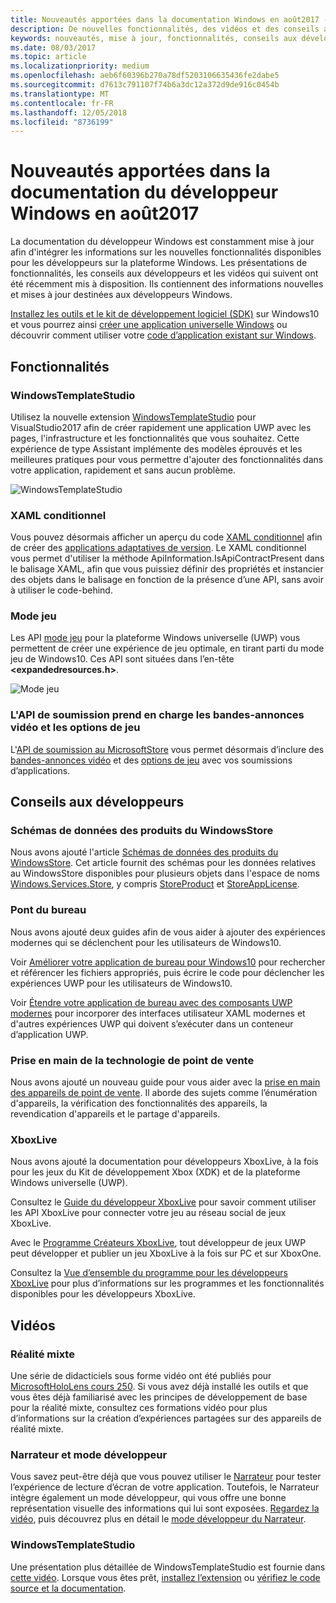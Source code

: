 ```yaml
---
title: Nouveautés apportées dans la documentation Windows en août2017 - Développer des applicationsUWP
description: De nouvelles fonctionnalités, des vidéos et des conseils aux développeurs ont été ajoutés à la documentation du développeur Windows10 en août2017.
keywords: nouveautés, mise à jour, fonctionnalités, conseils aux développeurs, Windows10, 1708
ms.date: 08/03/2017
ms.topic: article
ms.localizationpriority: medium
ms.openlocfilehash: aeb6f60396b270a78df5203106635436fe2dabe5
ms.sourcegitcommit: d7613c791107f74b6a3dc12a372d9de916c0454b
ms.translationtype: MT
ms.contentlocale: fr-FR
ms.lasthandoff: 12/05/2018
ms.locfileid: "8736199"
---
```

# <a name="whats-new-in-the-windows-developer-docs-in-august-2017"></a>Nouveautés apportées dans la documentation du développeur Windows en août2017

La documentation du développeur Windows est constamment mise à jour afin d'intégrer les informations sur les nouvelles fonctionnalités disponibles pour les développeurs sur la plateforme Windows. Les présentations de fonctionnalités, les conseils aux développeurs et les vidéos qui suivent ont été récemment mis à disposition. Ils contiennent des informations nouvelles et mises à jour destinées aux développeurs Windows.

[Installez les outils et le kit de développement logiciel (SDK)](http://go.microsoft.com/fwlink/?LinkId=821431) sur Windows10 et vous pourrez ainsi [créer une application universelle Windows](../get-started/your-first-app.md) ou découvrir comment utiliser votre [code d’application existant sur Windows](../porting/index.md).

## <a name="features"></a>Fonctionnalités

### <a name="windows-template-studio"></a>WindowsTemplateStudio

Utilisez la nouvelle extension [WindowsTemplateStudio](https://aka.ms/wtsinstall) pour VisualStudio2017 afin de créer rapidement une application UWP avec les pages, l'infrastructure et les fonctionnalités que vous souhaitez. Cette expérience de type Assistant implémente des modèles éprouvés et les meilleures pratiques pour vous permettre d'ajouter des fonctionnalités dans votre application, rapidement et sans aucun problème.

![WindowsTemplateStudio](images/template-studio.png)

### <a name="conditional-xaml"></a>XAML conditionnel

Vous pouvez désormais afficher un aperçu du code [XAML conditionnel](../debug-test-perf/conditional-xaml.md) afin de créer des [applications adaptatives de version](../debug-test-perf/version-adaptive-apps.md). Le XAML conditionnel vous permet d'utiliser la méthode ApiInformation.IsApiContractPresent dans le balisage XAML, afin que vous puissiez définir des propriétés et instancier des objets dans le balisage en fonction de la présence d’une API, sans avoir à utiliser le code-behind.

### <a name="game-mode"></a>Mode jeu

Les API [mode jeu](https://msdn.microsoft.com/library/windows/desktop/mt808808) pour la plateforme Windows universelle (UWP) vous permettent de créer une expérience de jeu optimale, en tirant parti du mode jeu de Windows10. Ces API sont situées dans l’en-tête **&lt;expandedresources.h&gt;**.

![Mode jeu](images/game-mode.png)

### <a name="submission-api-supports-video-trailers-and-gaming-options"></a>L'API de soumission prend en charge les bandes-annonces vidéo et les options de jeu

L'[API de soumission au MicrosoftStore](../monetize/create-and-manage-submissions-using-windows-store-services.md) vous permet désormais d’inclure des [bandes-annonces vidéo](../monetize/manage-app-submissions.md#trailer-object) et des [options de jeu](../monetize/manage-app-submissions.md#gaming-options-object) avec vos soumissions d’applications.


## <a name="developer-guidance"></a>Conseils aux développeurs

### <a name="data-schemas-for-store-products"></a>Schémas de données des produits du WindowsStore

Nous avons ajouté l'article [Schémas de données des produits du WindowsStore](../monetize/data-schemas-for-store-products.md). Cet article fournit des schémas pour les données relatives au WindowsStore disponibles pour plusieurs objets dans l'espace de noms [Windows.Services.Store](https://msdn.microsoft.com/library/windows/apps/windows.services.store.aspx), y compris [StoreProduct](https://docs.microsoft.com/uwp/api/windows.services.store.storeproduct) et [StoreAppLicense](https://docs.microsoft.com/uwp/api/windows.services.store.storeapplicense).

### <a name="desktop-bridge"></a>Pont du bureau

Nous avons ajouté deux guides afin de vous aider à ajouter des expériences modernes qui se déclenchent pour les utilisateurs de Windows10.

Voir [Améliorer votre application de bureau pour Windows10](https://docs.microsoft.com/windows/uwp/porting/desktop-to-uwp-enhance) pour rechercher et référencer les fichiers appropriés, puis écrire le code pour déclencher les expériences UWP pour les utilisateurs de Windows10.  

Voir [Étendre votre application de bureau avec des composants UWP modernes](https://docs.microsoft.com/windows/uwp/porting/desktop-to-uwp-extend) pour incorporer des interfaces utilisateur XAML modernes et d'autres expériences UWP qui doivent s’exécuter dans un conteneur d’application UWP.

### <a name="getting-started-with-point-of-service"></a>Prise en main de la technologie de point de vente

Nous avons ajouté un nouveau guide pour vous aider avec la [prise en main des appareils de point de vente](https://docs.microsoft.com/en-us/windows/uwp/devices-sensors/pos-get-started). Il aborde des sujets comme l’énumération d'appareils, la vérification des fonctionnalités des appareils, la revendication d'appareils et le partage d'appareils. 

### <a name="xbox-live"></a>XboxLive

Nous avons ajouté la documentation pour développeurs XboxLive, à la fois pour les jeux du Kit de développement Xbox (XDK) et de la plateforme Windows universelle (UWP).

Consultez le [Guide du développeur XboxLive](https://docs.microsoft.com/en-us/windows/uwp/xbox-live/) pour savoir comment utiliser les API XboxLive pour connecter votre jeu au réseau social de jeux XboxLive.

Avec le [Programme Créateurs XboxLive](https://docs.microsoft.com/en-us/windows/uwp/xbox-live/get-started-with-creators/get-started-with-xbox-live-creators), tout développeur de jeux UWP peut développer et publier un jeu XboxLive à la fois sur PC et sur XboxOne.

Consultez la [Vue d’ensemble du programme pour les développeurs XboxLive](https://docs.microsoft.com/en-us/windows/uwp/xbox-live/developer-program-overview) pour plus d’informations sur les programmes et les fonctionnalités disponibles pour les développeurs XboxLive.

## <a name="videos"></a>Vidéos

### <a name="mixed-reality"></a>Réalité mixte

Une série de didacticiels sous forme vidéo ont été publiés pour [MicrosoftHoloLens cours 250](https://developer.microsoft.com/en-us/windows/mixed-reality/mixed_reality_250). Si vous avez déjà installé les outils et que vous êtes déjà familiarisé avec les principes de développement de base pour la réalité mixte, consultez ces formations vidéo pour plus d’informations sur la création d’expériences partagées sur des appareils de réalité mixte.

### <a name="narrator-and-dev-mode"></a>Narrateur et mode développeur

Vous savez peut-être déjà que vous pouvez utiliser le [Narrateur](https://support.microsoft.com/help/22798/windows-10-narrator-get-started) pour tester l’expérience de lecture d’écran de votre application. Toutefois, le Narrateur intègre également un mode développeur, qui vous offre une bonne représentation visuelle des informations qui lui sont exposées. [Regardez la vidéo](https://channel9.msdn.com/Blogs/One-Dev-Minute/Using-Narrator-and-Dev-Mode), puis découvrez plus en détail le [mode développeur du Narrateur](https://channel9.msdn.com/Blogs/One-Dev-Minute/Using-Narrator-and-Dev-Mode).

### <a name="windows-template-studio"></a>WindowsTemplateStudio

Une présentation plus détaillée de WindowsTemplateStudio est fournie dans [cette vidéo](https://channel9.msdn.com/Blogs/One-Dev-Minute/Getting-Started-with-Windows-Template-Studio). Lorsque vous êtes prêt, [installez l’extension](https://aka.ms/wtsinstall) ou [vérifiez le code source et la documentation](https://aka.ms/wtsinstall).